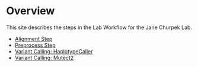 # Overview
This site describes the steps in the Lab Workflow for the Jane Churpek Lab.

* [Alignment Step]()
* [Preprocess Step]()
* [Variant Calling: HaplotypeCaller]()
* [Variant Calling: Mutect2]()



